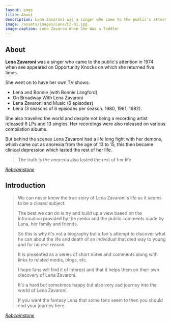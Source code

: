 ```yaml
---
layout: page
title: About
description: Lena Zavaroni was a singer who came to the public's attention in 1974 when see appeared on Opportunity Knocks on which she returned five times.
image: /assets/images/Lena/LZ-01.jpg
image-caption: Lena Zavaron When She Was a Toddler
---
```


## About

**Lena Zavaroni** was a singer who came to the public's attention in 1974 when see appeared on Opportunity Knocks on which she returned five times.

She went on to have her own TV shows:

* Lena and Bonnie (with Bonnie Langford)
* On Broadway With Lena Zavaroni
* Lena Zavaroni and Music (6 episodes)
* Lena (3 seasons of 6 episodes per season. 1980, 1981, 1982).

She also travelled the world and despite not being a recording artist released 6 LPs and 13 singles. Her recordings were also released on various compilation albums.

But behind the scenes Lena Zavaroni had a life long fight with her demons, which came out as anorexia from the age of 13 to 15, this then became clinical depression which lasted the rest of her life.

> The truth is the anorexia also lasted the rest of her life.

<cite>[Robcamstone](https://m.me/fanzoflenazavaroni)</cite>

## Introduction

> We can never know the true story of Lena Zavaroni's life as it seems to be a closed subject.
>
> The best we can do is try and build up a view based on the information provided by the media and the public comments made by Lena, her family and friends.
>
> So this is why it's not a biography but a fan's attempt to discover what he can about the life and death of an individual that died way to young and for no real reason.
>
> It is presented as a series of short notes and comments along with links to related media, blogs, etc.
>
> I hope fans will find it of interest and that it helps them on their own discovery of Lena Zavaroni.
>
> It's a hard but sometimes happy but also very sad journey into the world of Lena Zavaroni.
>
> If you want the fantasy Lena that some fans seem to then you should end your journey here.

<cite>[Robcamstone](https://m.me/fanzoflenazavaroni)</cite>
